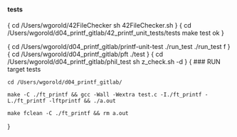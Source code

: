 #### tests ####
####

{
	cd /Users/wgorold/42FileChecker
	sh 42FileChecker.sh
}
{
	cd /Users/wgorold/d04_printf_gitlab/42_printf_unit_tests/tests
	make test
	ok
}

{
	cd /Users/wgorold/d04_printf_gitlab/printf-unit-test
	./run_test
	./run_test f
}
{
	cd /Users/wgorold/d04_printf_gitlab/pft
	./test
}
{
	cd /Users/wgorold/d04_printf_gitlab/phil_test
	sh z_check.sh -d
}
{
	### RUN target tests

	cd /Users/wgorold/d04_printf_gitlab/

	make -C ./ft_printf && gcc -Wall -Wextra test.c -I./ft_printf -L./ft_printf -lftprintf && ./a.out

	make fclean -C ./ft_printf && rm a.out
}

